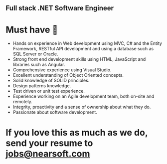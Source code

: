## Full stack .NET Software Engineer 

# Must have :information_desk_person:

* Hands on experience in Web development using MVC, C# and the Entity Framework, RESTful API development and using a database such as SQL Server or Oracle.
* Strong front end development skills using HTML, JavaScript and libraries such as Angular. 
* Comprehensive experience using Visual Studio.
* Excellent understanding of Object Oriented concepts.
* Solid knowledge of SOLID principles.
* Design patterns knowledge.
* Test driven or unit test experience. 
* Experience working on an Agile development team, both on-site and remotely.
* Integrity, proactivity and a sense of ownership about what they do. 
* Passionate about software development.

# If you love this as much as we do, send your resume to jobs@nearsoft.com 
